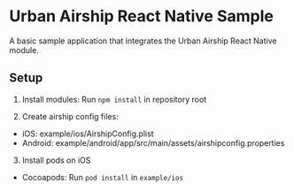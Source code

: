 # Urban Airship React Native Sample

A basic sample application that integrates the Urban Airship React Native module.

## Setup

1) Install modules: Run `npm install` in repository root

2) Create airship config files:
  - iOS: example/ios/AirshipConfig.plist
  - Android: example/android/app/src/main/assets/airshipconfig.properties

3) Install pods on iOS
 - Cocoapods: Run `pod install` in `example/ios`

 
